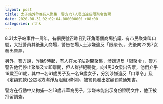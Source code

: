 ```yaml
---
layout: post
title: 太子站外昨晚有人聚集　警方向7人發出違反限聚令告票
date: 2020-08-31 02:02:04.000000000 +08:00
categories: rthk
---
```


8.31太子站事件一周年，有網民號召昨日到旺角兩個商場抗議，有市民聚集叫口號，大批警員其後進入商場，警告在場人士涉嫌違反「限聚令」，先後向22男7女發出告票。

另外，警方說，昨晚9時起，有人在太子站對開聚集，涉嫌違反「限聚令」，警方警告他們停止聚集及立即離開，但人群拒絕聽從，向4男3女發出告票，他們介乎19歲至61歲，其中一名61歲男子及一名19歲女子，分別涉嫌違反「口罩令」及《定額罰款(公眾地方潔淨及阻礙)條例》，被警員發出定額罰款通知書。

警方在行動中又拘捕一名18歲非華裔男子，涉嫌未能出示身份證明文件，他正被扣留調查。
